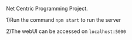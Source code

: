 Net Centric Programming Project.

1)Run the command `npm start` to run the server

2)The webUI can be accessed on `localhost:5000`